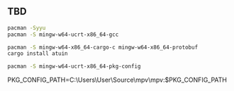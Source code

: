 ## TBD

```sh
pacman -Syyu
pacman -S mingw-w64-ucrt-x86_64-gcc
```

```sh
pacman -S mingw-w64-x86_64-cargo-c mingw-w64-x86_64-protobuf
cargo install atuin
```

```sh
pacman -S mingw-w64-ucrt-x86_64-pkg-config
```

PKG_CONFIG_PATH=C:\Users\User\Source\mpv\mpv:$PKG_CONFIG_PATH